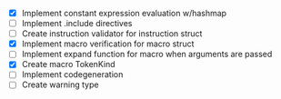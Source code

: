 - [x] Implement constant expression evaluation w/hashmap
- [ ] Implement .include directives
- [ ] Create instruction validator for instruction struct
- [x] Implement macro verification for macro struct 
- [ ] Implement expand function for macro when arguments are passed
- [x] Create macro TokenKind
- [ ] Implement codegeneration
- [ ] Create warning type
